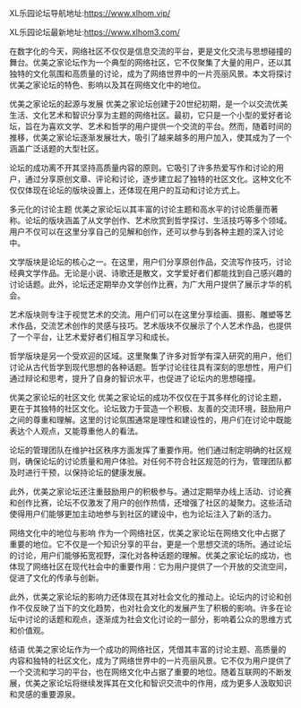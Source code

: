 XL乐园论坛导航地址:https://www.xlhom.vip/

XL乐园论坛最新地址:https://www.xlhom3.com/


在数字化的今天，网络社区不仅仅是信息交流的平台，更是文化交流与思想碰撞的舞台。优美之家论坛作为一个典型的网络社区，它不仅聚集了大量的用户，还以其独特的文化氛围和高质量的讨论，成为了网络世界中的一片亮丽风景。本文将探讨优美之家论坛的特色、影响以及其在网络文化中的地位。

优美之家论坛的起源与发展
优美之家论坛创建于20世纪初期，是一个以交流优美生活、文化艺术和智识分享为主题的网络社区。最初，它只是一个小型的爱好者论坛，旨在为喜欢文学、艺术和哲学的用户提供一个交流的平台。然而，随着时间的推移，优美之家论坛逐渐发展壮大，吸引了越来越多的用户加入，使其成为了一个涵盖广泛话题的大型社区。

论坛的成功离不开其坚持高质量内容的原则。它吸引了许多热爱写作和讨论的用户，通过分享原创文章、评论和讨论，逐步建立起了独特的社区文化。这种文化不仅仅体现在论坛的版块设置上，还体现在用户的互动和讨论方式上。

多元化的讨论主题
优美之家论坛以其丰富的讨论主题和高水平的讨论质量而著称。论坛的版块涵盖了从文学创作、艺术欣赏到哲学探讨、生活技巧等多个领域。用户不仅可以在这里分享自己的见解和创作，还可以参与到各种主题的深入讨论中。

文学版块是论坛的核心之一。在这里，用户们分享原创作品，交流写作技巧，讨论经典文学作品。无论是小说、诗歌还是散文，文学爱好者们都能找到自己感兴趣的讨论话题。此外，论坛还定期举办文学创作比赛，为广大用户提供了展示才华的机会。

艺术版块则专注于视觉艺术的交流。用户们可以在这里分享绘画、摄影、雕塑等艺术作品，交流艺术创作的灵感与技巧。艺术版块不仅展示了个人艺术作品，也提供了一个平台，让艺术爱好者们相互学习和成长。

哲学版块是另一个受欢迎的区域。这里聚集了许多对哲学有深入研究的用户，他们讨论从古代哲学到现代思想的各种话题。哲学讨论往往具有深刻的思想性，用户们通过辩论和思考，提升了自身的智识水平，也促进了论坛内的思想碰撞。

优美之家论坛的社区文化
优美之家论坛的成功不仅仅在于其多样化的讨论主题，更在于其独特的社区文化。论坛致力于营造一个积极、友善的交流环境，鼓励用户之间的尊重和理解。这里的讨论氛围通常是理性和建设性的，用户们在讨论中既能表达个人观点，又能尊重他人的看法。

论坛的管理团队在维护社区秩序方面发挥了重要作用。他们通过制定明确的社区规则，确保论坛的讨论质量和用户体验。对任何不符合社区规范的行为，管理团队都及时进行干预，以保持论坛的健康发展。

此外，优美之家论坛还注重鼓励用户的积极参与。通过定期举办线上活动、讨论赛和创作比赛，论坛不仅激发了用户的创作热情，还增强了社区的凝聚力。这些活动使得用户们能够更加主动地参与到社区的建设中，也为论坛注入了新的活力。

网络文化中的地位与影响
作为一个网络社区，优美之家论坛在网络文化中占据了重要的地位。它不仅是一个知识分享的平台，更是一个思想交流的场所。通过论坛的讨论，用户们能够拓宽视野，深化对各种话题的理解。优美之家论坛的成功，也体现了网络社区在现代社会中的重要作用：它为用户提供了一个开放的交流空间，促进了文化的传承与创新。

此外，优美之家论坛的影响力还体现在其对社会文化的推动上。论坛内的讨论和创作不仅反映了当下的文化趋势，也对社会文化的发展产生了积极的影响。许多在论坛中讨论的话题和观点，逐渐成为社会文化讨论的一部分，影响着公众的思维方式和价值观。

结语
优美之家论坛作为一个成功的网络社区，凭借其丰富的讨论主题、高质量的内容和独特的社区文化，成为了网络世界中的一片亮丽风景。它不仅为用户提供了一个交流和学习的平台，也在网络文化中占据了重要的地位。随着互联网的不断发展，优美之家论坛将继续发挥其在文化和智识交流中的作用，成为更多人汲取知识和灵感的重要源泉。

